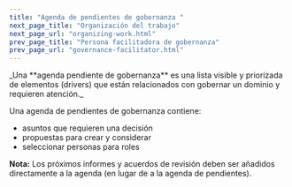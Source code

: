 ```yaml
---
title: "Agenda de pendientes de gobernanza "
next_page_title: "Organización del trabajo"
next_page_url: "organizing-work.html"
prev_page_title: "Persona facilitadora de gobernanza"
prev_page_url: "governance-facilitator.html"
---
```



<div class="card summary"><div class="card-body">_Una **agenda pendiente de gobernanza** es una lista visible y priorizada de elementos (drivers) que están relacionados con gobernar un dominio y requieren atención._
</div></div>

Una agenda de pendientes de gobernanza contiene:

- asuntos que requieren una decisión
- propuestas para crear y considerar
- seleccionar personas para roles

**Nota:** Los próximos informes y acuerdos de revisión deben ser añadidos directamente a la agenda (en lugar de a la agenda de pendientes).